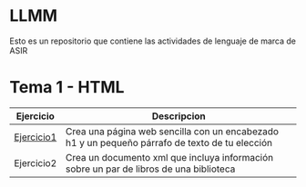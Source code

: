 # LLMM
Esto es un repositorio que contiene las actividades de lenguaje de marca de ASIR

# Tema 1 - HTML

Ejercicio | Descripcion
----------|--------------
[Ejercicio1](/)|Crea una página web sencilla con un encabezado h1 y un pequeño párrafo de texto de tu elección
Ejercicio2|Crea un documento xml que incluya información sobre un par de libros de una biblioteca
